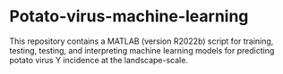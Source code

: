 # Potato-virus-machine-learning
This repository contains a MATLAB (version R2022b) script for training, testing, testing, and interpreting machine learning models for predicting potato virus Y incidence at the landscape-scale.
